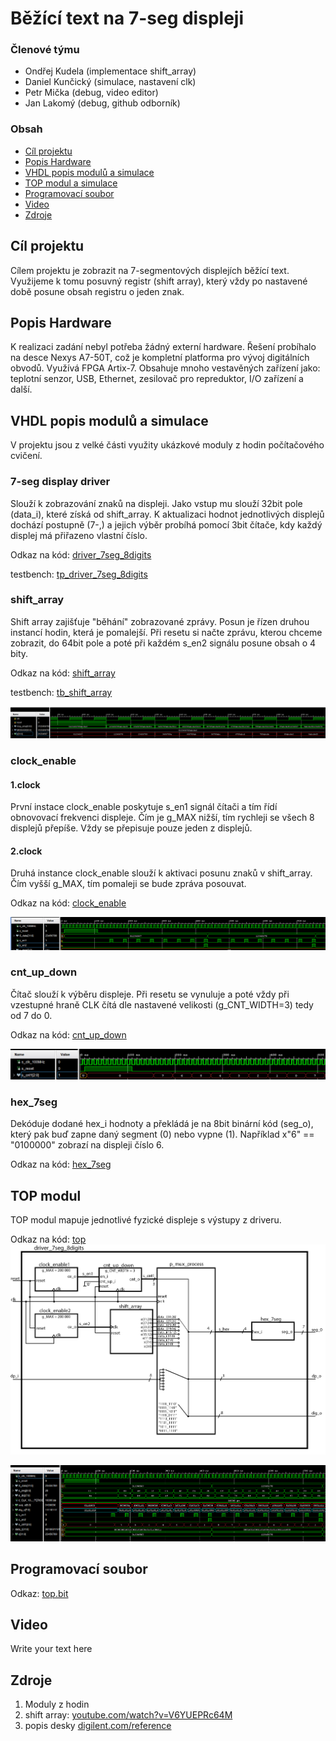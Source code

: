 # Běžící text na 7-seg displeji

### Členové týmu

* Ondřej Kudela   (implementace shift_array)
* Daniel Kunčický (simulace, nastavení clk)
* Petr Mička      (debug, video editor)
* Jan Lakomý      (debug, github odborník)

### Obsah

* [Cíl projektu](#objectives)
* [Popis Hardware](#hardware)
* [VHDL popis modulů a simulace](#modules)
* [TOP modul a simulace](#top)
* [Programovací soubor](#bit)
* [Video](#video)
* [Zdroje](#references)

<a name="objectives"></a>

## Cíl projektu
Cílem projektu je zobrazit na 7-segmentových displejích běžící text. Využijeme k tomu posuvný registr (shift array), který vždy po nastavené době posune obsah registru o jeden znak.

<a name="hardware"></a>

## Popis Hardware
K realizaci zadání nebyl potřeba žádný externí hardware. Řešení probíhalo na desce Nexys A7-50T, což je
kompletní platforma pro vývoj digitálních obvodů. Využívá FPGA Artix-7. Obsahuje mnoho vestavěných zařízení jako: teplotní senzor, USB, Ethernet, zesilovač pro repreduktor, I/O zařízení a další.


<a name="modules"></a>

## VHDL popis modulů a simulace
V projektu jsou z velké části využity ukázkové moduly z hodin počítačového cvičení.

### 7-seg display driver
Slouží k zobrazování znaků na displeji. Jako vstup mu slouží 32bit pole (data_i), které získá od shift_array.
K aktualizaci hodnot jednotlivých displejů dochází postupně (7-,) a jejich výběr probíhá pomocí 3bit čítače, kdy každý displej má přiřazeno vlastní číslo.

Odkaz na kód: [driver_7seg_8digits](https://github.com/secretnameis/scrolling_7seg/blob/main/project_3/project_3.srcs/sources_1/new/driver_7seg_4digits.vhd)

testbench: [tp_driver_7seg_8digits](https://github.com/secretnameis/scrolling_7seg/blob/main/project_3/project_3.srcs/sim_1/new/tb_driver_7seg_4digits.vhd)


### shift_array
Shift array zajišťuje "běhání" zobrazované zprávy. Posun je řízen druhou instancí hodin, která je pomalejší. Při resetu si načte zprávu, kterou chceme zobrazit, do 64bit pole a poté při každém s_en2 signálu posune obsah o 4 bity.

Odkaz na kód: [shift_array](https://github.com/secretnameis/scrolling_7seg/blob/main/project_3/project_3.srcs/sources_1/new/shift_array.vhd)
   
   testbench: [tb_shift_array](https://github.com/secretnameis/scrolling_7seg/blob/main/project_3/project_3.srcs/sim_1/new/tb_shift_array.vhd)
   
   ![shift_simulace](images/shift_simulation.PNG)

### clock_enable
#### 1.clock
První instace clock_enable poskytuje s_en1 signál čítači a tím řídí obnovovací frekvenci displeje. Čím je g_MAX nižší, tím rychleji se všech 8 displejů přepíše. Vždy se přepisuje pouze jeden z displejů.
#### 2.clock
Druhá instance clock_enable slouží k aktivaci posunu znaků v shift_array. Čím vyšší g_MAX, tím pomaleji se bude zpráva posouvat.

Odkaz na kód: [clock_enable](https://github.com/secretnameis/scrolling_7seg/blob/main/project_3/project_3.srcs/sources_1/new/clock_enable.vhd)

![clk](images/clk.PNG)

### cnt_up_down
Čítač slouží k výběru displeje. Při resetu se vynuluje a poté vždy při vzestupné hraně CLK čítá dle nastavené velikosti (g_CNT_WIDTH=3) tedy od 7 do 0.

Odkaz na kód: [cnt_up_down](https://github.com/secretnameis/scrolling_7seg/blob/main/project_3/project_3.srcs/sources_1/new/cnt_up_down.vhd)

![cnt](images/counter.PNG)


### hex_7seg
Dekóduje dodané hex_i hodnoty a překládá je na 8bit binární kód (seg_o), který pak buď zapne daný segment (0) nebo vypne (1).
Například x"6" == "0100000" zobrazí na displeji číslo 6.

Odkaz na kód: [hex_7seg](https://github.com/secretnameis/scrolling_7seg/blob/main/project_3/project_3.srcs/sources_1/new/hex_7seg.vhd)


<a name="top"></a>

## TOP modul
TOP modul mapuje jednotlivé fyzické displeje s výstupy z driveru.

Odkaz na kód: [top](https://github.com/secretnameis/scrolling_7seg/blob/main/project_3/project_3.srcs/sources_1/new/top.vhd)
![schema](images/schema.jpg)

![simulace](images/main_simulation.PNG)

<a name="bit"></a>

## Programovací soubor

Odkaz: [top.bit](https://github.com/secretnameis/scrolling_7seg/blob/main/project_3/project_3.runs/impl_1/top.bit)

<a name="video"></a>

## Video

Write your text here

<a name="references"></a>

## Zdroje

1. Moduly z hodin
2. shift array: [youtube.com/watch?v=V6YUEPRc64M](https://www.youtube.com/watch?v=V6YUEPRc64M)
3. popis desky [digilent.com/reference](https://digilent.com/reference/programmable-logic/nexys-a7/reference-manual?redirect=1)

